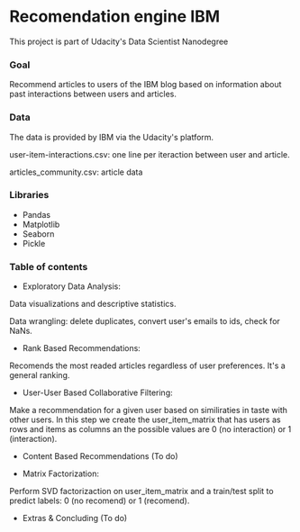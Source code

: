 # Recomendation engine IBM
This project is part of Udacity's Data Scientist Nanodegree

### Goal
Recommend articles to users of the IBM blog based on information about past interactions between users and articles.

### Data
The data is provided by IBM via the Udacity's platform.

user-item-interactions.csv: one line per iteraction between user and article.  

articles_community.csv: article data 

### Libraries
- Pandas
- Matplotlib
- Seaborn
- Pickle

### Table of contents
- Exploratory Data Analysis:

Data visualizations and descriptive statistics.

Data wrangling: delete duplicates, convert user's emails to ids, check for NaNs.

- Rank Based Recommendations:

Recomends the most readed articles regardless of user preferences. It's a general ranking.

- User-User Based Collaborative Filtering:

Make a recommendation for a given user based on similiraties in taste with other users. 
In this step we create the user_item_matrix that has users as rows and items as columns an the possible values are
0 (no interaction) or 1 (interaction).

- Content Based Recommendations (To do)

- Matrix Factorization:

Perform SVD factorizaction on user_item_matrix and a train/test split to predict labels: 0 (no recomend) or 1 (recomend).

- Extras & Concluding (To do)
